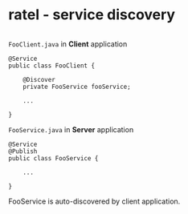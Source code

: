 ratel - service discovery
=================


<img href="client-ratel-server.png"/>

`FooClient.java` in **Client** application

    @Service
    public class FooClient {
    
        @Discover
        private FooService fooService;
        
        ...
        
    }	



`FooService.java` in **Server** application

    @Service
    @Publish
    public class FooService {

        ...
        
    }	


FooService is auto-discovered by client application.

